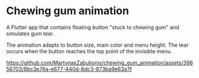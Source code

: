 # Chewing gum animation

A Flutter app that contains floating button "stuck to chewing gum" and simulates gum tear.

The animation adapts to button size, main color and menu height. The tear occurs when the button reaches
the top point of the invisible menu.


https://github.com/MartynasZabulionis/chewing_gum_animation/assets/39856703/8bc3e76a-e677-440d-8dc3-873ba9e63a7f

